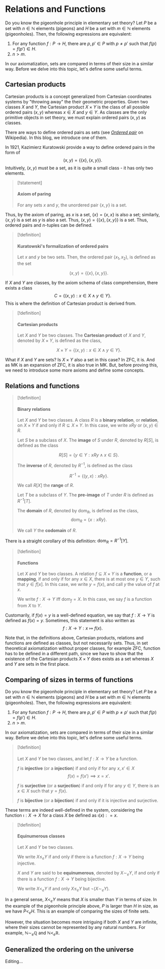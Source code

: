 # Relations and Functions


Do you know the pigeonhole principle in elementary set theory? Let $P$ be a set with $n \in \mathbb N$ elements (pigeons) and $H$ be a set with $m \in \mathbb N$ elements (pigeonholes). Then, the following expressions are equivalent:

1. For any function $f: P \to H$, there are $p, p' \in P$ with $p \ne p'$ such that $f(p) = f(p') \in H$.
2. $n > m$.

In our axiomatization, sets are compared in terms of their size in a similar way. Before we delve into this topic, let's define some useful terms.

## Cartesian products

Cartesian products is a concept generalized from Cartesian coordinates systems by "throwing away" the their geometric properties. Given two classes $X$ and $Y$, the Cartesian product $X \times Y$ is the class of all possible ordered pairs $(x,y)$ whereas $x \in X$ and $y \in Y$. As classes are the only primitive objects in set theory, we must explain ordered pairs $(x,y)$ as classes.

There are ways to define ordered pairs as sets (see [*Ordered pair*](https://en.wikipedia.org/wiki/Ordered_pair#Kuratowski's_definition) on Wikipedia). In this blog, we introduce one of them.

In 1921, Kazimierz Kuratowski provide a way to define ordered pairs in the form of
$$
(x,y) = \{ \{x\}, \{x,y\} \}.
$$
Intuitively, $(x,y)$ must be a set, as it is quite a small class - it has only two elements.

> [!statement]
> 
> #### Axiom of paring
> 
> For any sets $x$ and $y$, the unordered pair $\{x,y\}$ is a set.

Thus, by the axiom of paring, as $x$ is a set, $\{x\} = \{x,x\}$ is also a set; similarly, $\{x,y\}$ is a set as $y$ is also a set. Thus, $(x,y) = \{ \{x\}, \{x,y\} \}$ is a set. Thus, ordered pairs and $n$-tuples can be defined.

> [!definition]
> 
> #### Kuratowski's formalization of ordered pairs
> 
> Let $x$ and $y$ be two sets. Then, the ordered pair $(x_1, x_2)$, is defined as the set
> 
> $$
> (x,y) = \{\{x\}, \{x,y\}\}.
> $$



If $X$ and $Y$ are classes, by the axiom schema of class comprehension, there exists a class
$$
C = \{ (x,y): x \in X \land y \in Y \}.
$$
This is where the definition of Cartesian product is derived from.

> [!definition]
> 
> #### Cartesian products
> 
> Let $X$ and $Y$ be two classes. The **Cartesian product** of $X$ and $Y$, denoted by $X \times Y$, is defined as the class,
> 
> $$
> X \times Y = \{ (x,y) : x \in X \land y \in Y \}.
> $$

What if $X$ and $Y$ are sets? Is $X \times Y$ also a set in this case? In ZFC, it is. And as MK is an expansion of ZFC, it is also true in MK. But, before proving this, we need to introduce some more axioms and define some concepts.

## Relations and functions

> [!definition]
> 
> #### Binary relations
> 
> Let $X$ and $Y$ be two classes. A class $R$ is a **binary relation**, or **relation**, on $X \times Y$ if and only if $R \subseteq X \times Y$. In this case, we write $xRy$ or $(x,y) \in R$.
> 
> Let $S$ be a subclass of $X$. The **image** of $S$ under $R$, denoted by $R[S]$, is defined as the class
> 
> $$
> R[S] = \{ y \in Y: xRy \land x \in S \}.
> $$
> 
> The **inverse** of $R$, denoted by $R^{-1}$, is defined as the class
> 
> $$
> R^{-1} = \{ (y,x): xRy \}.
> $$
> 
> We call $R[X]$ the **range** of $R$.
> 
> Let $T$ be a subclass of $Y$. The **pre-image** of $T$ under $R$ is defined as $R^{-1}[T]$.
> 
> The **domain** of $R$, denoted by $\mathrm{dom}_R$, is defined as the class,
> $$
> \mathrm{dom}_R = \{x: xRy\}.
> $$
> 
> We call $Y$ the **codomain** of $R$.

There is a straight corollary of this definition: $\mathrm{dom}_R = R^{-1}[Y]$.

> [!definition]
> 
> #### Functions
> 
> Let $X$ and $Y$ be two classes. A relation $f \subseteq X \times Y$ is a **function**, or a **mapping**, if and only if for any $x \in X$, there is at most one $y \in Y$, such that $y \in f[x]$. In this case, we write $y = f(x)$, and call $y$ the value of $f$ at $x$.
> 
> We write $f: X \to Y$ iff $\mathrm{dom}_f = X$. In this case, we say $f$ is a function from $X$ to $Y$.

Customarily, if $f(x) = y$ is a well-defined equation, we say that $f:X \to Y$ is defined as $f(x) = y$. Sometimes, this statement is also written as
$$
f: X \to Y : x \mapsto f(x).
$$

Note that, in the definitions above, Cartesian products, relations and functions are defined as classes, but not necessarily sets. Thus, in set theoretical axiomatization without proper classes, for example ZFC, function has to be defined in a different path, since we have to show that the existence of the Cartesian products $X \times Y$ does exists as a set whereas $X$ and $Y$ are sets in the first place.

## Comparing of sizes in terms of functions

Do you know the pigeonhole principle in elementary set theory? Let $P$ be a set with $n \in \mathbb N$ elements (pigeons) and $H$ be a set with $m \in \mathbb N$ elements (pigeonholes). Then, the following expressions are equivalent:

1. For any function $f: P \to H$, there are $p, p' \in P$ with $p \ne p'$ such that $f(p) = f(p') \in H$.
2. $n > m$.

In our axiomatization, sets are compared in terms of their size in a similar way. Before we delve into this topic, let's define some useful terms.

> [!definition]
> 
> ####
> 
> Let $X$ and $Y$ be two classes, and let $f: X \to Y$ be a function.
> 
> $f$ is **injective** (or a **injection**) if and only if for any $x, x' \in X$
> $$
> f(x) = f(x') \implies x = x'.
> $$
> 
> $f$ is **surjective** (or a **surjection**) if and only if for any $y \in Y$, there is an $x \in X$ such that $y = f(x)$.
> 
> $f$ is **bijective** (or a **bijection**) if and only if it is injective and surjective.

These terms are indeed well-defined in the system, considering the function $\imath: X \to X$ for a class $X$ be defined as $\imath(x): = x$.

> [!definition]
> 
> #### Equinumerous  classes
> 
> Let $X$ and $Y$ be two classes.
> 
> We write $X \le_e Y$ if and only if there is a function $f: X \to Y$ being injective.
> 
> $X$ and $Y$ are said to be **equinumerous**, denoted by $X \sim_e Y$, if and only if there is a function $f:X \to Y$ being bijective.
> 
> We write $X <_e Y$ if and only $X \le_e Y$ but $\neg(X \sim_e Y)$.

In a general sense, $X <_e Y$ means that $X$ is smaller than $Y$ in terms of size. In the example of the pigeonhole principle above, $P$ is larger than $H$ in size, as we have $P <_e H$. This is an example of comparing the sizes of finite sets.

However, the situation becomes more intriguing if both $X$ and $Y$ are infinite, where their sizes cannot be represented by any natural numbers. For example, $\mathbb N \sim_e \mathbb Q$ and $\mathbb N <_e \mathbb R$.

## Generalized the ordering on the universe

Editing...

